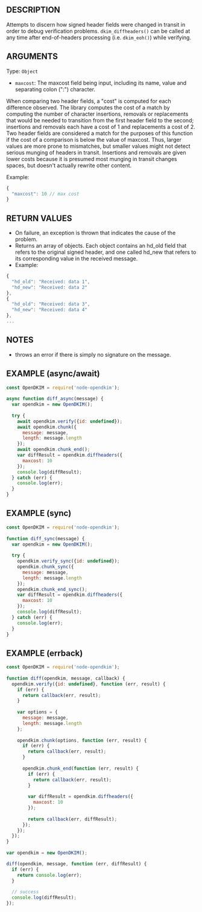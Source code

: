 ## DESCRIPTION
Attempts to discern how signed header fields were changed in transit in order to debug verification problems.
`dkim_diffheaders()` can be called at any time after end-of-headers processing (i.e. `dkim_eoh()`) while verifying.

## ARGUMENTS

Type: `Object`
- `maxcost`: The maxcost field being input, including its name, value and separating colon (":") character.

When comparing two header fields, a "cost" is computed for each difference observed. The library computes the cost of a match by computing the number of character insertions, removals or replacements that would be needed to transition from the first header field to the second; insertions and removals each have a cost of 1 and replacements a cost of 2. Two header fields are considered a match for the purposes of this function if the cost of a comparison is below the value of maxcost. Thus, larger values are more prone to mismatches, but smaller values might not detect serious munging of headers in transit. Insertions and removals are given lower costs because it is presumed most munging in transit changes spaces, but doesn't actually rewrite other content.

Example: 

```js
{
  "maxcost": 10 // max cost 
}
```



## RETURN VALUES
* On failure, an exception is thrown that indicates the cause of the problem.
* Returns an array of objects. Each object contains an hd_old field that refers to the original signed header, and one called hd_new that refers to its corresponding value in the received message.
* Example:
```js
{
  "hd_old": "Received: data 1",
  "hd_new": "Received: data 2"
},
{
  "hd_old": "Received: data 3",
  "hd_new": "Received: data 4"
},
...

```

## NOTES
* throws an error if there is simply no signature on the message.

## EXAMPLE (async/await)                                                                                 
                                                                                                         
```js                                                                                                    
const OpenDKIM = require('node-opendkim');                                                               
                                                                                                         
async function diff_async(message) {                                                                         
  var opendkim = new OpenDKIM();                                                                         
                                                                                                         
  try {                                                                                                  
    await opendkim.verify({id: undefined});                                                              
    await opendkim.chunk({                                                                               
      message: message,                                                                                  
      length: message.length                                                                             
    });                                                                                                  
    await opendkim.chunk_end();                                                                          
    var diffResult = opendkim.diffheaders({
      maxcost: 10
    });                                                           
    console.log(diffResult);                                                                                             
  } catch (err) {                                                                                                                             
    console.log(err);                                                                                    
  }                                                                                                      
}                                                                                                        
```                                                                                                      
                                                                                                         
## EXAMPLE (sync)                                                                                        
                                                                                                         
```js                                                                                                    
const OpenDKIM = require('node-opendkim');                                                               
                                                                                                         
function diff_sync(message) {                                                                          
  var opendkim = new OpenDKIM();                                                                         
                                                                                                         
  try {                                                                                                  
    opendkim.verify_sync({id: undefined});                                                               
    opendkim.chunk_sync({                                                                                
      message: message,                                                                                  
      length: message.length                                                                             
    });                                                                                                  
    opendkim.chunk_end_sync();                                                                           
    var diffResult = opendkim.diffheaders({
      maxcost: 10
    });                         
    console.log(diffResult);                                            
  } catch (err) {                                  
    console.log(err);                                                                                    
  }                                                                                                      
}                                                                                                        
```
## EXAMPLE (errback)                                                                                     
                                                                                                         
```js                                                                                                    
const OpenDKIM = require('node-opendkim');                                                               
                                                                                                         
function diff(opendkim, message, callback) {                                                                                                      
  opendkim.verify({id: undefined}, function (err, result) {                                              
    if (err) {                                                                                           
      return callback(err, result);                                                                      
    }                                                                                                    
                                                                                                         
    var options = {                                                                                      
      message: message,                                                                                  
      length: message.length                                                                             
    };                                                                                                   
                                                                                                         
    opendkim.chunk(options, function (err, result) {                                                     
      if (err) {                                                                                         
        return callback(err, result);                                                                    
      }                                                                                                  
                                                                                                         
      opendkim.chunk_end(function (err, result) {                                                        
        if (err) {                                                                                       
          return callback(err, result);                                                                  
        }                                                                                                
                                                                                                         
        var diffResult = opendkim.diffheaders({
          maxcost: 10
        });                                                       
                                                                                                         
        return callback(err, diffResult);                                                                  
      });                                                                                                
    });                                                                                                  
  });                                                                                                    
}
                                                                                                        
var opendkim = new OpenDKIM();

diff(opendkim, message, function (err, diffResult) {                                                               
  if (err) {                                                                                             
    return console.log(err);                                                                                              
  }                                                                                                      
                                                                                                         
  // success                                                                                             
  console.log(diffResult);                                            
});

